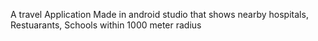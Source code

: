 A travel Application Made in android studio that shows nearby hospitals, Restuarants, Schools within 1000 meter radius
